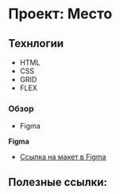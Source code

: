 # Проект: Место

## Технлогии
* HTML
* CSS
* GRID
* FLEX

### Обзор

* Figma


**Figma**

* [Ссылка на макет в Figma](https://www.figma.com/file/2cn9N9jSkmxD84oJik7xL7/JavaScript.-Sprint-4?node-id=0%3A1)

## Полезные ссылки:

